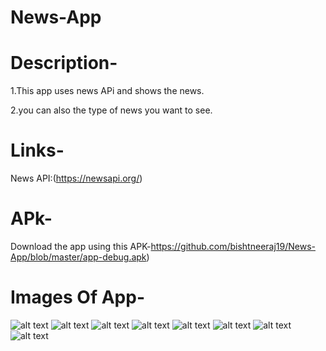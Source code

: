# News-App

# Description-
1.This app uses news APi and shows the news.

2.you can also the type of news you want to see.

# Links-
News API:(https://newsapi.org/)

# APk-
Download the app using this APK-https://github.com/bishtneeraj19/News-App/blob/master/app-debug.apk)

# Images Of App-
![alt text](https://github.com/bishtneeraj19/News-App/blob/master/Screenshot_2020-09-22-13-57-43-94_73c75ded801623ce928c886f9438e8b5.jpg) 
![alt text](https://github.com/bishtneeraj19/News-App/blob/master/Screenshot_2020-09-22-13-57-57-51_73c75ded801623ce928c886f9438e8b5.jpg)
![alt text](https://github.com/bishtneeraj19/News-App/blob/master/Screenshot_2020-09-22-13-58-50-88_73c75ded801623ce928c886f9438e8b5.jpg)
![alt text](https://github.com/bishtneeraj19/News-App/blob/master/Screenshot_2020-09-22-13-59-03-84_73c75ded801623ce928c886f9438e8b5.jpg)
![alt text](https://github.com/bishtneeraj19/News-App/blob/master/Screenshot_2020-09-22-14-04-40-08_73c75ded801623ce928c886f9438e8b5.jpg) 
![alt text](https://github.com/bishtneeraj19/News-App/blob/master/Screenshot_2020-09-22-13-59-45-97.jpg) 
![alt text](https://github.com/bishtneeraj19/News-App/blob/master/Screenshot_2020-09-22-13-59-49-92.jpg) 
![alt text](https://github.com/bishtneeraj19/News-App/blob/master/Screenshot_2020-09-22-13-59-13-10_73c75ded801623ce928c886f9438e8b5.jpg) 

